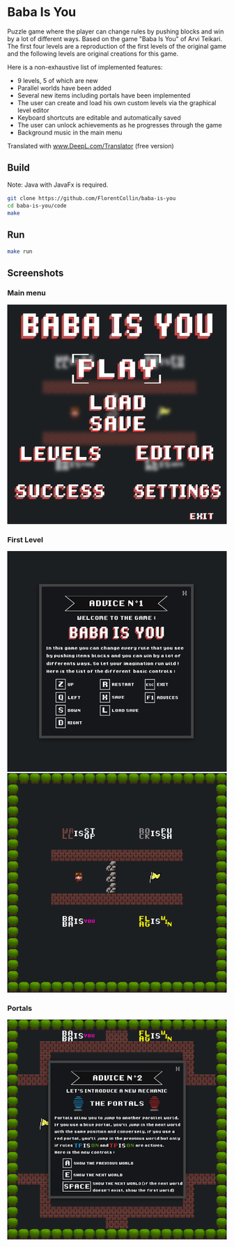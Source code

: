 # Baba Is You
Puzzle game where the player can change rules by pushing blocks and win by a lot of different ways. Based on the game "Baba Is You" of Arvi Teikari.
The first four levels are a reproduction of the first levels of the original game and the following levels are original creations for this game.

Here is a non-exhaustive list of implemented features:
- 9 levels, 5 of which are new
- Parallel worlds have been added
- Several new items including portals have been implemented
- The user can create and load his own custom levels via the graphical level editor
- Keyboard shortcuts are editable and automatically saved
- The user can unlock achievements as he progresses through the game
- Background music in the main menu

Translated with www.DeepL.com/Translator (free version)
## Build
Note: Java with JavaFx is required.
```sh
git clone https://github.com/FlorentCollin/baba-is-you
cd baba-is-you/code
make
```

## Run
```sh
make run
```

## Screenshots
### Main menu
![Main menu](./images/menu.png "Main menu")

### First Level
![First Level - Advice](./images/advice-1.png "First Level - Advice")
![First Level](./images/level-1.png "First Level")

### Portals
![Parallel Worlds](./images/advice-2.png "Parallel Worlds")
